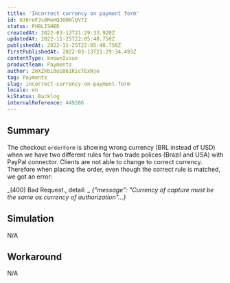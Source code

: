 ```yaml
---
title: 'Incorrect currency on payment form'
id: 636reFJs0MeHQJO0NlQV7Z
status: PUBLISHED
createdAt: 2022-03-13T21:29:33.920Z
updatedAt: 2022-11-25T22:05:48.750Z
publishedAt: 2022-11-25T22:05:48.750Z
firstPublishedAt: 2022-03-13T21:29:34.493Z
contentType: knownIssue
productTeam: Payments
author: 2mXZkbi0oi061KicTExNjo
tag: Payments
slug: incorrect-currency-on-payment-form
locale: en
kiStatus: Backlog
internalReference: 449286
---
```


## Summary



The checkout `orderForm` is showing wrong currency (BRL instead of USD) when we have two different rules for two trade polices (Brazil and USA) with PayPal connector. Clients are not able to change to correct currency. Therefore when placing the order, even though the correct rule is matched, we got an error:

_(400) Bad Request., detail: _
_{"message": "Currency of capture must be the same as currency of authorization"...}_



## Simulation



N/A



## Workaround



N/A

